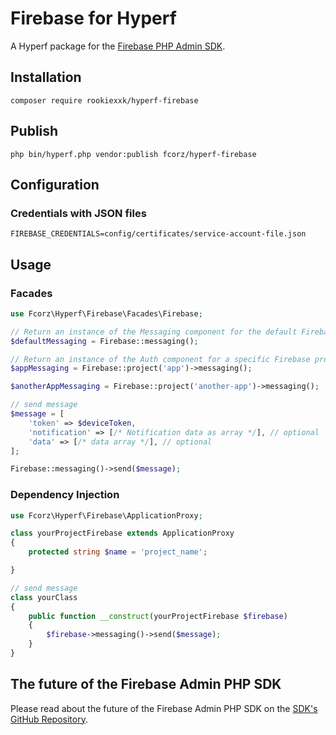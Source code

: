 # Firebase for Hyperf

A Hyperf package for the [Firebase PHP Admin SDK](https://github.com/kreait/firebase-php).

## Installation

```shell
composer require rookiexxk/hyperf-firebase
```

## Publish

```shell
php bin/hyperf.php vendor:publish fcorz/hyperf-firebase
```

## Configuration

### Credentials with JSON files

```env
FIREBASE_CREDENTIALS=config/certificates/service-account-file.json
```

## Usage

### Facades

```php
use Fcorz\Hyperf\Firebase\Facades\Firebase;

// Return an instance of the Messaging component for the default Firebase project
$defaultMessaging = Firebase::messaging();

// Return an instance of the Auth component for a specific Firebase project
$appMessaging = Firebase::project('app')->messaging();

$anotherAppMessaging = Firebase::project('another-app')->messaging();

// send message
$message = [
    'token' => $deviceToken,
    'notification' => [/* Notification data as array */], // optional
    'data' => [/* data array */], // optional
];

Firebase::messaging()->send($message);
```

### Dependency Injection

```php
use Fcorz\Hyperf\Firebase\ApplicationProxy;

class yourProjectFirebase extends ApplicationProxy
{
    protected string $name = 'project_name';

}

// send message
class yourClass
{
    public function __construct(yourProjectFirebase $firebase)
    {
        $firebase->messaging()->send($message);
    }
}
```

## The future of the Firebase Admin PHP SDK

Please read about the future of the Firebase Admin PHP SDK on the
[SDK's GitHub Repository](https://github.com/kreait/firebase-php).

